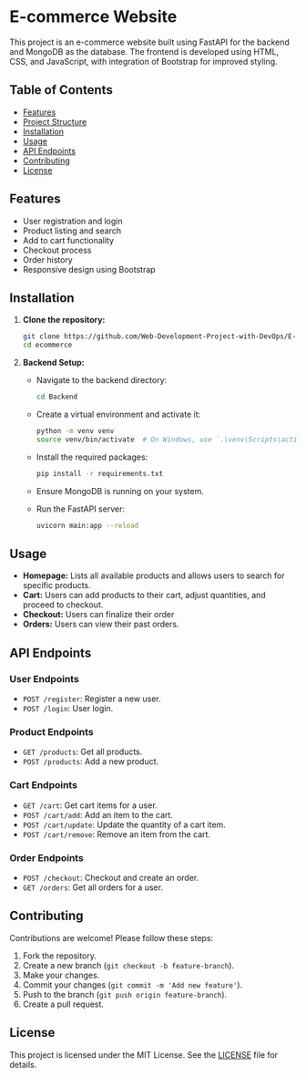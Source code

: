 # E-commerce Website

This project is an e-commerce website built using FastAPI for the backend and MongoDB as the database. The frontend is developed using HTML, CSS, and JavaScript, with integration of Bootstrap for improved styling.

## Table of Contents

- [Features](#features)
- [Project Structure](#project-structure)
- [Installation](#installation)
- [Usage](#usage)
- [API Endpoints](#api-endpoints)
- [Contributing](#contributing)
- [License](#license)

## Features

- User registration and login
- Product listing and search
- Add to cart functionality
- Checkout process
- Order history
- Responsive design using Bootstrap


## Installation

1. **Clone the repository:**
    ```bash
    git clone https://github.com/Web-Development-Project-with-DevOps/E-commerce.git
    cd ecommerce
    ```

2. **Backend Setup:**

    - Navigate to the backend directory:
      ```bash
      cd Backend
      ```

    - Create a virtual environment and activate it:
      ```bash
      python -m venv venv
      source venv/bin/activate  # On Windows, use `.\venv\Scripts\activate`
      ```

    - Install the required packages:
      ```bash
      pip install -r requirements.txt
      ```

    - Ensure MongoDB is running on your system.

    - Run the FastAPI server:
      ```bash
      uvicorn main:app --reload
      ```

## Usage

- **Homepage:** Lists all available products and allows users to search for specific products.
- **Cart:** Users can add products to their cart, adjust quantities, and proceed to checkout.
- **Checkout:** Users can finalize their order
- **Orders:** Users can view their past orders.

## API Endpoints

### User Endpoints
- `POST /register`: Register a new user.
- `POST /login`: User login.

### Product Endpoints
- `GET /products`: Get all products.
- `POST /products`: Add a new product.

### Cart Endpoints
- `GET /cart`: Get cart items for a user.
- `POST /cart/add`: Add an item to the cart.
- `POST /cart/update`: Update the quantity of a cart item.
- `POST /cart/remove`: Remove an item from the cart.

### Order Endpoints
- `POST /checkout`: Checkout and create an order.
- `GET /orders`: Get all orders for a user.

## Contributing

Contributions are welcome! Please follow these steps:

1. Fork the repository.
2. Create a new branch (`git checkout -b feature-branch`).
3. Make your changes.
4. Commit your changes (`git commit -m 'Add new feature'`).
5. Push to the branch (`git push origin feature-branch`).
6. Create a pull request.

## License

This project is licensed under the MIT License. See the [LICENSE](LICENSE) file for details.


